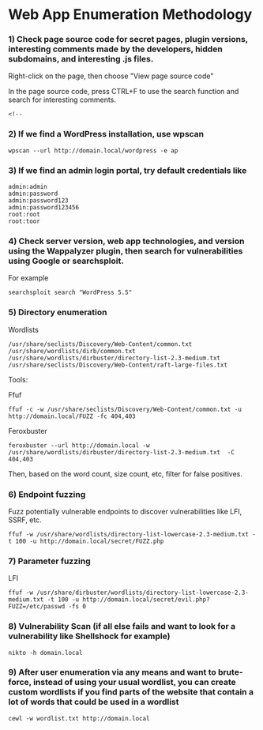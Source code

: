 # Web App Enumeration Methodology

### 1) Check page source code for secret pages, plugin versions, interesting comments made by the developers, hidden subdomains, and interesting .js files.

Right-click on the page, then choose "View page source code"

In the page source code, press CTRL+F to use the search function and search for interesting comments.

    <!--

### 2) If we find a WordPress installation, use wpscan

    wpscan --url http://domain.local/wordpress -e ap

### 3) If we find an admin login portal, try default credentials like

    admin:admin
    admin:password
    admin:password123
    admin:password123456
    root:root
    root:toor

### 4) Check server version, web app technologies, and version using the Wappalyzer plugin, then search for vulnerabilities using Google or searchsploit.

For example

    searchsploit search "WordPress 5.5" 

### 5) Directory enumeration

Wordlists

    /usr/share/seclists/Discovery/Web-Content/common.txt
    /usr/share/wordlists/dirb/common.txt
    /usr/share/wordlists/dirbuster/directory-list-2.3-medium.txt
    /usr/share/seclists/Discovery/Web-Content/raft-large-files.txt

Tools:

Ffuf

    ffuf -c -w /usr/share/seclists/Discovery/Web-Content/common.txt -u http://domain.local/FUZZ -fc 404,403

Feroxbuster

    feroxbuster --url http://domain.local -w /usr/share/wordlists/dirbuster/directory-list-2.3-medium.txt  -C 404,403

Then, based on the word count, size count, etc, filter for false positives.

### 6) Endpoint fuzzing 

Fuzz potentially vulnerable endpoints to discover vulnerabilities like LFI, SSRF, etc.

    ffuf -w /usr/share/wordlists/directory-list-lowercase-2.3-medium.txt -t 100 -u http://domain.local/secret/FUZZ.php

### 7) Parameter fuzzing

LFI

    ffuf -w /usr/share/dirbuster/wordlists/directory-list-lowercase-2.3-medium.txt -t 100 -u http://domain.local/secret/evil.php?FUZZ=/etc/passwd -fs 0

### 8) Vulnerability Scan (if all else fails and want to look for a vulnerability like Shellshock for example)

    nikto -h domain.local

### 9) After user enumeration via any means and want to brute-force, instead of using your usual wordlist, you can create custom wordlists if you find parts of the website that contain a lot of words that could be used in a wordlist

    cewl -w wordlist.txt http://domain.local
